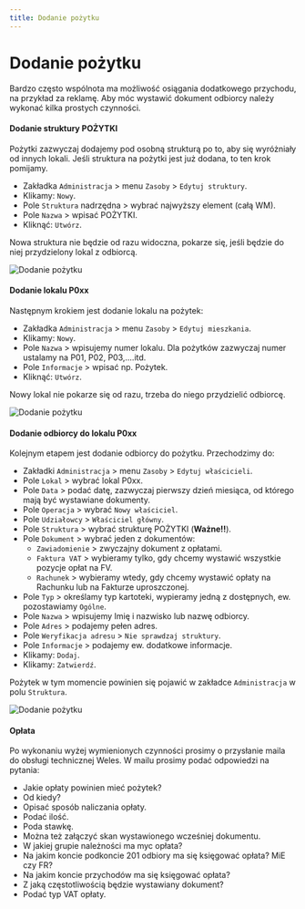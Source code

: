 ```yaml
---
title: Dodanie pożytku
---
```


# Dodanie pożytku

Bardzo często wspólnota ma możliwość osiągania dodatkowego przychodu, na przykład za reklamę. Aby móc wystawić dokument odbiorcy należy wykonać kilka prostych czynności.

#### Dodanie struktury POŻYTKI

Pożytki zazwyczaj dodajemy pod osobną strukturą po to, aby się wyróżniały od innych lokali. Jeśli struktura na pożytki jest już dodana, to ten krok pomijamy.

- Zakładka `Administracja` > menu `Zasoby` > `Edytuj struktury`.
- Klikamy: `Nowy`.
- Pole `Struktura` nadrzędna > wybrać najwyższy element (całą WM).
- Pole `Nazwa` > wpisać POŻYTKI.
- Kliknąć: `Utwórz`.

Nowa struktura nie będzie od razu widoczna, pokarze się, jeśli będzie do niej przydzielony lokal z odbiorcą. 

![Dodanie pożytku](dodaniepozytku1.gif)

#### Dodanie lokalu P0xx

Następnym krokiem jest dodanie lokalu na pożytek:

- Zakładka `Administracja` > menu `Zasoby` > `Edytuj mieszkania`.
- Klikamy: `Nowy`.
- Pole `Nazwa` > wpisujemy numer lokalu. Dla pożytków zazwyczaj numer ustalamy na P01, P02, P03,....itd.
- Pole `Informacje` > wpisać np. Pożytek.
- Kliknąć: `Utwórz`.

Nowy lokal nie pokarze się od razu, trzeba do niego przydzielić odbiorcę.

![Dodanie pożytku](dodaniepozytku2.gif)


#### Dodanie odbiorcy do lokalu P0xx

Kolejnym etapem jest dodanie odbiorcy do pożytku. Przechodzimy do:

- Zakładki `Administracja` > menu `Zasoby` > `Edytuj właścicieli`.
- Pole `Lokal` > wybrać lokal P0xx.
- Pole `Data` > podać datę, zazwyczaj pierwszy dzień miesiąca, od którego mają być wystawiane dokumenty.
- Pole `Operacja` > wybrać `Nowy właściciel`.
- Pole `Udziałowcy` > `Właściciel główny`.
- Pole `Struktura` > wybrać strukturę POŻYTKI (**Ważne!!**).
- Pole `Dokument` > wybrać jeden z dokumentów:
  - `Zawiadomienie` > zwyczajny dokument z opłatami.
  - `Faktura VAT` > wybieramy tylko, gdy chcemy wystawić wszystkie pozycje opłat na FV.
  - `Rachunek` > wybieramy wtedy, gdy chcemy wystawić opłaty na Rachunku lub na Fakturze uproszczonej.
- Pole `Typ` > określamy typ kartoteki, wypieramy jedną z dostępnych, ew. pozostawiamy `Ogólne`.
- Pole `Nazwa` > wpisujemy Imię i nazwisko lub nazwę odbiorcy.
- Pole `Adres` > podajemy pełen adres.
- Pole `Weryfikacja adresu` > `Nie sprawdzaj struktury`.
- Pole `Informacje` > podajemy ew. dodatkowe informacje.
- Klikamy: `Dodaj`.
- Klikamy: `Zatwierdź`.

Pożytek w tym momencie powinien się pojawić w zakładce `Administracja` w polu `Struktura`.

![Dodanie pożytku](dodaniepozytku3.gif)

#### Opłata

Po wykonaniu wyżej wymienionych czynności prosimy o przysłanie maila do obsługi technicznej Weles. W mailu prosimy podać odpowiedzi na pytania:

- Jakie opłaty powinien mieć pożytek?
- Od kiedy?
- Opisać sposób naliczania opłaty.
- Podać ilość.
- Poda stawkę.
- Można też załączyć skan wystawionego wcześniej dokumentu.
- W jakiej grupie należności ma myc opłata?
- Na jakim koncie podkoncie 201 odbiory ma się księgować opłata? MiE czy FR?
- Na jakim koncie przychodów ma się księgować opłata?
- Z jaką częstotliwością będzie wystawiany dokument?
- Podać typ VAT opłaty.